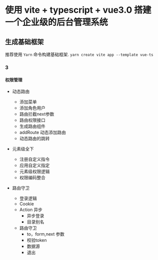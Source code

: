 # 使用 vite + typescript + vue3.0 搭建一个企业级的后台管理系统

## 生成基础框架

推荐使用 ```Yarn``` 命令构建基础框架. ``` yarn create vite app --template vue-ts ```


### 3

#### 权限管理

- 动态路由
  - 添加菜单
  - 添加角色用户
  - 路由拦截next参数
  - 路由权限接口
  - 生成路由组件
  - addRoute 动态添加路由  
  - 动态路由的跳转
- 元素级全下
  - 注册自定义指令
  - 应用自定义指定
  - 元素级权限逻辑
  - 权限编码整合

- 路由守卫
  - 登录逻辑
  - Cookie
  - Action 异步
    - 异步登录
    - 目录别名
  - 路由守卫
    - to，form,next 参数
    - 校验token
    - 数据源
    - 退出